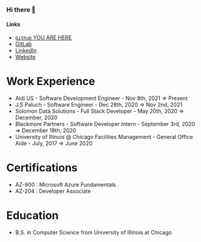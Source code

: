 ### Hi there 👋

#### Links
- [`Github` YOU ARE HERE](https://github.com/MorenoAlexander)
- [GitLab](https://gitlab.com/MorenoAlexander)
- [LinkedIn](https://www.linkedin.com/in/alexander-moreno-2019a)
- [Website](https://alexandermoreno.com)


# Work Experience
- Aldi US - Software Development Engineer - Nov 8th, 2021 => Present
- J.S Paluch - Software Engineer - Dec 28th, 2020 => Nov 2nd, 2021
- Solomon Data Solutions - Full Stack Developer - May 20th, 2020 => December, 2020
- Blackmore Partners - Software Developer Intern - September 3rd, 2020 => December 18th, 2020
- University of Illinois @ Chicago Facilities Management - General Office Aide - July, 2017 => June 2020

# Certifications

- AZ-900 : Microsoft Azure Fundamentals
- AZ-204 : Developer Associate

# Education
 - B.S. in Computer Science from University of Illinois at Chicago



<!--
**MorenoAlexander/MorenoAlexander** is a ✨ _special_ ✨ repository because its `README.md` (this file) appears on your GitHub profile.

Here are some ideas to get you started:





- 🔭 I’m currently working on ...
- 🌱 I’m currently learning ...
- 👯 I’m looking to collaborate on ...
- 🤔 I’m looking for help with ...
- 💬 Ask me about ...
- 📫 How to reach me: ...
- 😄 Pronouns: ...
- ⚡ Fun fact: ...
-->
